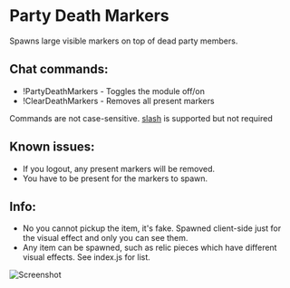# Party Death Markers
Spawns large visible markers on top of dead party members.

## Chat commands:
* !PartyDeathMarkers    - Toggles the module off/on
* !ClearDeathMarkers    - Removes all present markers

Commands are not case-sensitive. [slash](https://github.com/baldera-mods/slash) is supported but not required

## Known issues:
* If you logout, any present markers will be removed. 
* You have to be present for the markers to spawn.

## Info:
* No you cannot pickup the item, it's fake. Spawned client-side just for the visual effect and only you can see them.
* Any item can be spawned, such as relic pieces which have different visual effects. See index.js for list.


![Screenshot](http://i.imgur.com/bOSA6Lx.jpg)